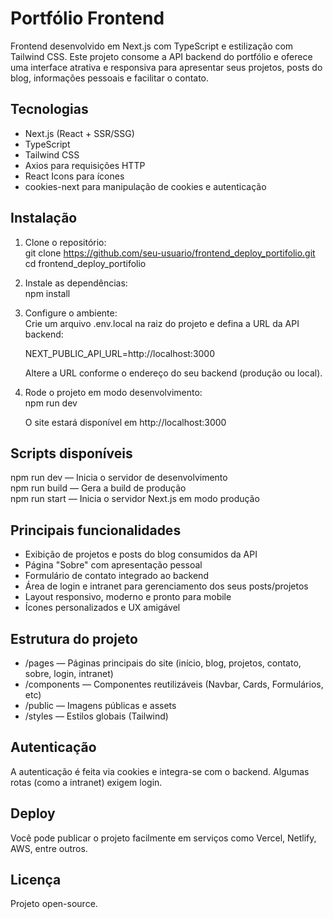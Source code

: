 # Portfólio Frontend

Frontend desenvolvido em Next.js com TypeScript e estilização com Tailwind CSS. Este projeto consome a API backend do portfólio e oferece uma interface atrativa e responsiva para apresentar seus projetos, posts do blog, informações pessoais e facilitar o contato.

## Tecnologias

- Next.js (React + SSR/SSG)
- TypeScript
- Tailwind CSS
- Axios para requisições HTTP
- React Icons para ícones
- cookies-next para manipulação de cookies e autenticação

## Instalação

1. Clone o repositório:  
   git clone https://github.com/seu-usuario/frontend_deploy_portifolio.git  
   cd frontend_deploy_portifolio

2. Instale as dependências:  
   npm install

3. Configure o ambiente:  
   Crie um arquivo .env.local na raiz do projeto e defina a URL da API backend:

   NEXT_PUBLIC_API_URL=http://localhost:3000

   Altere a URL conforme o endereço do seu backend (produção ou local).

4. Rode o projeto em modo desenvolvimento:  
   npm run dev

   O site estará disponível em http://localhost:3000

## Scripts disponíveis

npm run dev — Inicia o servidor de desenvolvimento  
npm run build — Gera a build de produção  
npm run start — Inicia o servidor Next.js em modo produção

## Principais funcionalidades

- Exibição de projetos e posts do blog consumidos da API
- Página "Sobre" com apresentação pessoal
- Formulário de contato integrado ao backend
- Área de login e intranet para gerenciamento dos seus posts/projetos
- Layout responsivo, moderno e pronto para mobile
- Ícones personalizados e UX amigável

## Estrutura do projeto

- /pages — Páginas principais do site (início, blog, projetos, contato, sobre, login, intranet)
- /components — Componentes reutilizáveis (Navbar, Cards, Formulários, etc)
- /public — Imagens públicas e assets
- /styles — Estilos globais (Tailwind)

## Autenticação

A autenticação é feita via cookies e integra-se com o backend. Algumas rotas (como a intranet) exigem login.

## Deploy

Você pode publicar o projeto facilmente em serviços como Vercel, Netlify, AWS, entre outros.

## Licença

Projeto open-source.  
